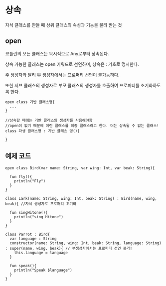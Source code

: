 # 상속
  
  자식 클래스를 만들 때 상위 클래스의 속성과 기능을 물려 받는 것
  
  ## open
  
  코틀린의 모든 클래스는 묵시적으로 Any로부터 상속된다.
  
  상속 가능한 클래스는 open 키워드로 선언하며, 상속은 : 기호로 명시한다.
  
  주 생성자와 달리 부 생성자에서는 프로퍼티 선언이 불가능하다.
  
  또한 서브 클래스의 생성자로 부모 클래스의 생성자를 호출하여 프로퍼티를 초기화하도록 한다.
  
  ```
  open class 기반 클래스명{
    ...
  }
  
  //상속할 때에는 기반 클래스의 생성자를 사용해야함
  //open이 없기 때문에 이런 클래스를 최종 클래스라고 한다. 더는 상속될 수 없는 클래스!
  class 파생 클래스명 : 기반 클래스 명(){ 
  
  }
  
  ```
  
  ## 예제 코드
  
  ```
  open class Bird(var name: String, var wing: Int, var beak: String){
    
    fun fly(){
      println("Fly")
    }
  }
  
  class Lark(name: String, wing: Int, beak: String) : Bird(name, wing, beak){ //자식 생성자로 프로퍼티 초기화
  
    fun singHitone(){
      println("sing Hitone")
    } 
  }
  
  class Parrot : Bird{
    var language : String
    constructor(name: String, wing: Int, beak: String, language: String) : super(name, wing, beak){ // 부생성자에서는 프로퍼티 선언 불가! 
      this.language = language
    }
    
    fun speak(){
      println("Speak $language")
    }
  }
   
  ```
  
  
